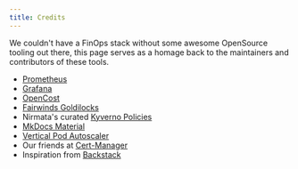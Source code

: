 ```yaml
---
title: Credits
---
```


We couldn't have a FinOps stack without some awesome OpenSource tooling out there,
this page serves as a homage back to the maintainers and contributors of these tools.

- [Prometheus](https://prometheus.io)
- [Grafana](https://grafana.com/grafana/)
- [OpenCost](https://www.opencost.io/)
- [Fairwinds Goldilocks](https://www.fairwinds.com/goldilocks)
- Nirmata's curated [Kyverno Policies](https://github.com/nirmata/kyverno-policies)
- [MkDocs Material](https://squidfunk.github.io/mkdocs-material/)
- [Vertical Pod Autoscaler](https://github.com/kubernetes/autoscaler/tree/master/vertical-pod-autoscaler)
- Our friends at [Cert-Manager](https://cert-manager.io/)
- Inspiration from [Backstack](https://backstack.dev/)
